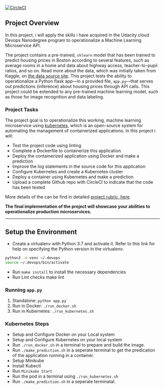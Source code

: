 [![CircleCI](https://dl.circleci.com/status-badge/img/gh/Peculiar907/microservice-projects/tree/master.svg?style=svg)](https://dl.circleci.com/status-badge/redirect/gh/Peculiar907/microservice-projects/tree/master)

## Project Overview

In this project, i will apply the skills i have acquired in the Udacity cloud Devops Nanodegree program to operationalize a Machine Learning Microservice API. 

The project contains a pre-trained, `sklearn` model that has been trained to predict housing prices in Boston according to several features, such as average rooms in a home and data about highway access, teacher-to-pupil ratios, and so on.  Read more about the data, which was initially taken from Kaggle, on [the data source site](https://www.kaggle.com/c/boston-housing). This project tests the ability to operationalize a Python flask app—in a provided file, `app.py`—that serves out predictions (inference) about housing prices through API calls. This project could be extended to any pre-trained machine learning model, such as those for image recognition and data labeling.

### Project Tasks

The project goal is to operationalize this working, machine learning microservice using [kubernetes](https://kubernetes.io/), which is an open-source system for automating the management of containerized applications. In this project i will:
* Test the project code using linting
* Complete a Dockerfile to containerize this application
* Deploy the containerized application using Docker and make a prediction
* Improve the log statements in the source code for this application
* Configure Kubernetes and create a Kubernetes cluster
* Deploy a container using Kubernetes and make a prediction
* Upload a complete Github repo with CircleCI to indicate that the code has been tested

More details of the  can be find in  detailed [project rubric, here](https://review.udacity.com/#!/rubrics/2576/view).

**The final implementation of the project will showcase your abilities to operationalize production microservices.**

---

## Setup the Environment

* Create a virtualenv with Python 3.7 and activate it. Refer to this link for help on specifying the Python version in the virtualenv. 
```bash
python3 -m venv ~/.devops
source ~/.devops/bin/activate


```
* Run `make install` to install the necessary dependencies
* Run Lint checks
 make lint


### Running `app.py`

1. Standalone:  `python app.py`
2. Run in Docker:  `./run_docker.sh`
3. Run in Kubernetes:  `./run_kubernetes.sh`

### Kubernetes Steps

* Setup and Configure Docker on your Local system
* Setup and Configure Kubernetes on your local system
* Run `./run_docker.sh` in a terminal to prepare and build the image.
* Run `./make_prediction.sh` in a seperate terminal to get the predication of the application running in a container.
* Setup Minikube
* Install Kubectl
* Run `Minikube Start`
* Run the pod in a terminal using `./run_kubernetes.sh`
* Run `./make_prediction.sh` in a seperate terminatal.
